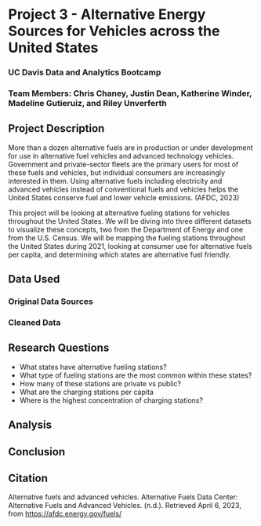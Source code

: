 # Project 3 - Alternative Energy Sources for Vehicles across the United States
### UC Davis Data and Analytics Bootcamp 

### Team Members: Chris Chaney, Justin Dean, Katherine Winder, Madeline Gutieruiz, and Riley Unverferth

## Project Description
More than a dozen alternative fuels are in production or under development for use in alternative fuel vehicles and advanced technology vehicles. Government and private-sector fleets are the primary users for most of these fuels and vehicles, but individual consumers are increasingly interested in them. Using alternative fuels including electricity and advanced vehicles instead of conventional fuels and vehicles helps the United States conserve fuel and lower vehicle emissions. (AFDC, 2023)

This project will be looking at alternative fueling stations for vehicles throughout the United States. We will be diving into three different datasets to visualize these concepts, two from the Department of Energy and one from the U.S. Census. We will be mapping the fueling stations throughout the United States during 2021, looking at consumer use for alternative fuels per capita, and determining which states are alternative fuel friendly. 

## Data Used
### Original Data Sources

### Cleaned Data

## Research Questions
- What states have alternative fueling stations?
- What type of fueling stations are the most common within these states? 
- How many of these stations are private vs public?
- What are the charging stations per capita
- Where is the highest concentration of charging stations?

## Analysis

## Conclusion

## Citation
Alternative fuels and advanced vehicles. Alternative Fuels Data Center: Alternative Fuels and Advanced Vehicles. (n.d.). Retrieved April 6, 2023, from https://afdc.energy.gov/fuels/ 
